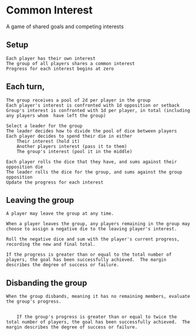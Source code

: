 # Common Interest

A game of shared goals and competing interests

## Setup

	Each player has their own interest
	The group of all players shares a common interest
	Progress for each interest begins at zero

## Each turn, 

	The group receives a pool of 2d per player in the group
	Each player's interest is confronted with 1d opposition or setback
	Group's interest is confronted with 1d per player, in total (including any players whom  have left the group)
	
	Select a leader for the group
	The leader decides how to divide the pool of dice between players
	Each player decides to spend their die in either
		Their interest (hold it)
		Another players interest (pass it to them)
		The group's interest (pool it in the middle)
	
	Each player rolls the dice that they have, and sums against their opposition die
	The leader rolls the dice for the group, and sums against the group opposition
	Update the progress for each interest

## Leaving the group

	A player may leave the group at any time.  
	
	When a player leaves the group, any players remaining in the group may choose to assign a negative die to the leaving player's interest.
	
	Roll the negative dice and sum with the player's current progress, recording the new and final total.
	
	If the progress is greater than or equal to the total number of players, the goal has been successfully achieved.  The margin describes the degree of success or failure.

## Disbanding the group

	When the group disbands, meaning it has no remaining members, evaluate the group's progress.
	

        If the group's progress is greater than or equal to twice the total number of players, the goal has been successfully achieved.  The margin describes the degree of success or failure.
